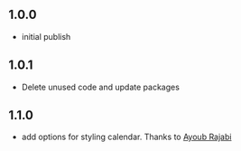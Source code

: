 ## 1.0.0
* initial publish

## 1.0.1
* Delete unused code and update packages

## 1.1.0
* add options for styling calendar. Thanks to [Ayoub Rajabi](https://github.com/ayoubrajabi)
